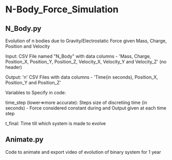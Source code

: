 # N-Body_Force_Simulation

## N_Body.py

Evolution of n bodies due to Gravity/Electrostatic Force given Mass, Charge, Position and Velocity


Input: CSV File named "N_Body" with data columns - 'Mass, Charge, Position_X, Position_Y, Position_Z, Velocity_X, Velocity_Y and Velocity_Z' (no header)

Output: 'n' CSV Files with data columns - 'Time(in seconds), Position_X, Position_Y and Position_Z'


Variables to Specify in code:

time_step (lower=>more accurate): Steps size of discretiing time (in seconds) - Force considered constant during and Output given at each time step

t_final: Time till which system is made to evolve


## Animate.py

Code to animate and export video of evolution of binary system for 1 year
